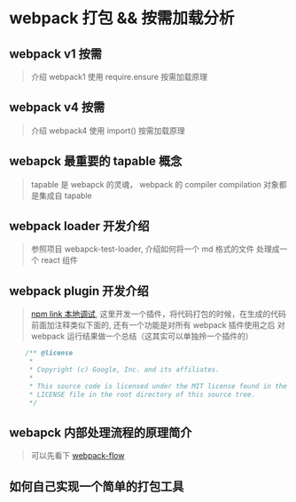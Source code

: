 # webpack 打包 && 按需加载分析

## webpack v1 按需

> 介绍 webpack1 使用 require.ensure 按需加载原理

## webpack v4 按需

> 介绍 webpack4 使用 import() 按需加载原理

## webapck 最重要的 tapable 概念

> tapable 是 webapck 的灵魂， webpack 的 compiler compilation 对象都是集成自 tapable

## webpack loader 开发介绍

> 参照项目 webapck-test-loader, 介绍如何将一个 md 格式的文件 处理成一个 react 组件

## webpack plugin 开发介绍

> [npm link 本地调试](https://github.com/atian25/blog/issues/17), 这里开发一个插件，将代码打包的时候，在生成的代码前面加注释类似下面的, 还有一个功能是对所有 webpack 插件使用之后 对 webpack 运行结果做一个总结（这其实可以单独拎一个插件的）

```js
    /** @license
     *
     * Copyright (c) Google, Inc. and its affiliates.
     *
     * This source code is licensed under the MIT license found in the
     * LICENSE file in the root directory of this source tree.
     */
```

## webapck 内部处理流程的原理简介

> 可以先看下 [webpack-flow](https://fed.taobao.org/blog/2016/09/10/webpack-flow/)

## 如何自己实现一个简单的打包工具
